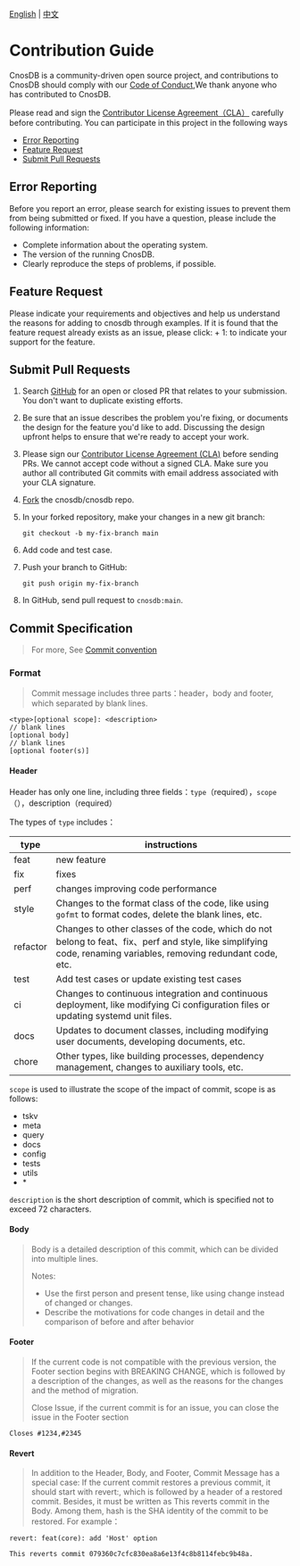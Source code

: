 [English](./CONTRIBUTING_EN.md) | [中文](./CONTRIBUTING.md)

# Contribution Guide

CnosDB is a community-driven open source project, and contributions to CnosDB should comply with
our [Code of Conduct](./CODE_OF_CONDUCT.md),We thank anyone who has contributed to CnosDB.

Please read and sign the [Contributor License Agreement（CLA）](https://cla-assistant.io/cnosdb/cnosdb) carefully before
contributing. You can participate in this project in the following ways

- [Error Reporting](Error-Reporting)
- [Feature Request](Feature-Request)
- [Submit Pull Requests](Submit-Pull-Requests)

## Error Reporting

Before you report an error, please search for existing issues to prevent them from being submitted or fixed. If you have
a question, please include the following information:

- Complete information about the operating system.
- The version of the running CnosDB.
- Clearly reproduce the steps of problems, if possible.

## Feature Request

Please indicate your requirements and objectives and help us understand the reasons for adding to cnosdb through
examples. If it is found that the feature request already exists as an issue, please click: + 1: to indicate your
support for the feature.

## Submit Pull Requests

1. Search [GitHub](https://github.com/cnosdb/cnosdb/pulls) for an open or closed PR that relates to your submission.
   You don't want to duplicate existing efforts.

2. Be sure that an issue describes the problem you're fixing, or documents the design for the feature you'd like to add.
   Discussing the design upfront helps to ensure that we're ready to accept your work.

3. Please sign our [Contributor License Agreement (CLA)](https://cla-assistant.io/cnosdb/cnosdb) before sending PRs.
   We cannot accept code without a signed CLA.
   Make sure you author all contributed Git commits with email address associated with your CLA signature.

4. [Fork](https://docs.github.com/en/get-started/quickstart/fork-a-repo) the cnosdb/cnosdb repo.

5. In your forked repository, make your changes in a new git branch:

     ```shell
     git checkout -b my-fix-branch main
     ```

6. Add code and test case.

7. Push your branch to GitHub:

    ```shell
    git push origin my-fix-branch
    ```

8. In GitHub, send pull request to `cnosdb:main`.

## Commit Specification

> For more, See [Commit convention](https://www.conventionalcommits.org/en/v1.0.0/)

### Format

> Commit message includes three parts：header，body and footer, which separated by blank lines.

```
<type>[optional scope]: <description>
// blank lines
[optional body]
// blank lines
[optional footer(s)]

```

#### Header

Header has only one line, including three fields：`type`（required），`scope`（），description（required）

The types of `type` includes：

| type     | instructions                                                                                                                                                   |
|----------|----------------------------------------------------------------------------------------------------------------------------------------------------------------|
| feat     | new feature                                                                                                                                                    |
| fix      | fixes                                                                                                                                                          |
| perf     | changes improving code performance                                                                                                                             |
| style    | Changes to the format class of the code, like using `gofmt` to format codes, delete the blank lines, etc.                                                      |
| refactor | Changes to other classes of the code, which do not belong to feat、fix、perf and style, like simplifying code, renaming variables, removing redundant code, etc. |
| test     | Add test cases or update existing test cases                                                                                                                   |
| ci       | Changes to continuous integration and continuous deployment, like modifying Ci configuration files or updating systemd unit files.                             |
| docs     | Updates to document classes, including modifying user documents, developing documents, etc.                                                                    |
| chore    | Other types, like building processes, dependency management, changes to auxiliary tools, etc.                                                                  |

`scope` is used to illustrate the scope of the impact of commit, scope is as follows:

- tskv
- meta
- query
- docs
- config
- tests
- utils
- \*

`description` is the short description of commit, which is specified not to exceed 72 characters.

#### Body

> Body is a detailed description of this commit, which can be divided into multiple lines.
>
> Notes:
>
> - Use the first person and present tense, like using change instead of changed or changes.
> - Describe the motivations for code changes in detail and the comparison of before and after behavior

#### Footer

> If the current code is not compatible with the previous version, the Footer section begins with BREAKING CHANGE, which
> is followed by a description of the changes, as well as the reasons for the changes and the method of migration.
>
> Close Issue, if the current commit is for an issue, you can close the issue in the Footer section

```
Closes #1234,#2345

```

#### Revert

> In addition to the Header, Body, and Footer, Commit Message has a special case: If the current commit restores a
> previous commit, it should start with revert:, which is followed by a header of a restored commit. Besides, it must be
> written as This reverts commit in the Body. Among them, hash is the SHA identity of the commit to be restored. For
> example：

```
revert: feat(core): add 'Host' option

This reverts commit 079360c7cfc830ea8a6e13f4c8b8114febc9b48a.
```
